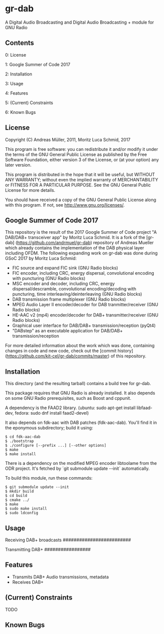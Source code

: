 gr-dab
======

A Digital Audio Broadcasting and Digital Audio Broadcasting + module for GNU Radio 

Contents
--------

0: License

1: Google Summer of Code 2017

2: Installation

3: Usage

4: Features

5: (Current) Constraints

6: Known Bugs

License
-------
Copyright (C) Andreas Müller, 2011, Moritz Luca Schmid, 2017

This program is free software: you can redistribute it and/or modify
it under the terms of the GNU General Public License as published by
the Free Software Foundation, either version 3 of the License, or
(at your option) any later version.

This program is distributed in the hope that it will be useful,
but WITHOUT ANY WARRANTY; without even the implied warranty of
MERCHANTABILITY or FITNESS FOR A PARTICULAR PURPOSE.  See the
GNU General Public License for more details.

You should have received a copy of the GNU General Public License
along with this program.  If not, see <http://www.gnu.org/licenses/>.

Google Summer of Code 2017
------------

This repository is the result of the 2017 Google Summer of Code project "A DAB/DAB+ transceiver app" by Moritz Luca Schmid. It is a fork of the [gr-dab] (https://github.com/andrmuel/gr-dab) repository of Andreas Mueller which already contains the implementation of the DAB physical layer including OFDM. The following expanding work on gr-dab was done during GSoC 2017 by Moritz Luca Schmid:

* FIC source and expand FIC sink (GNU Radio blocks)
* FIC encoder, including CRC, energy dispersal, convolutional encoding with puncturing (GNU Radio blocks)
* MSC encoder and decoder, including CRC, energy dispersal/descramble, convolutional encoding/decoding with puncturing, time interleaving/deinterleaving (GNU Radio blocks)
* DAB transmission frame multiplexer (GNU Radio blocks)
* MPEG Audio Layer II encoder/decoder for DAB tranmitter/receiver (GNU Radio blocks)
* HE-AAC v2 (mp4) encoder/decoder for DAB+ transmitter/receiver (GNU Radio blocks)
* Graphical user interface for DAB/DAB+ transmission/reception (pyQt4)
* "DABstep" as an executable application for DAB/DAB+ transmission/reception

For more detailed information about the work which was done, containing changes in code and new code, check out the [commit history] (https://github.com/kit-cel/gr-dab/commits/master) of this repository.


Installation
------------

This directory (and the resulting tarball) contains a build tree for
gr-dab.

This package requires that GNU Radio is already installed.  It
also depends on some GNU Radio prerequisites, such as Boost and
cppunit.

A dependency is the FAAD2 library. (ubuntu: sudo apt-get install libfaad-dev, fedora: sudo dnf install faad2-devel)

It also depends on fdk-aac with DAB patches (fdk-aac-dab). You'll find it in
the eponymous subdirectory; build it using:

    $ cd fdk-aac-dab
    $ ./bootstrap
    $ ./configure [--prefix ...] [--other options]
    $ make
    $ make install

There is a dependency on the modified MPEG encoder libtoolame from the ODR
project. It's fetched by ´git submodule update --init´ automatically.

To build this module, run these commands:

    $ git submodule update --init
    $ mkdir build
    $ cd build
    $ cmake ../
    $ make
    $ sudo make install
    $ sudo ldconfig
 


Usage
-----

Receiving DAB+ broadcasts
#########################


Transmitting DAB+
#################


Features
--------

* Transmits DAB+ Audio transmissions, metadata
* Receives DAB+

(Current) Constraints
---------------------

TODO

Known Bugs
----------


